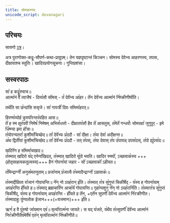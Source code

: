 ```yaml
---
title: सोमाहरणम्
unicode_script: devanagari
---
```

## परिचयः
सायणो [ऽत्र](https://archive.org/details/ShatpathBrahmanIISayanacharyaAndShriHariSwami/page/n269)।

अत्र पुराणोक्त-कद्रू-सौपर्ण-कथा-प्राग्रूपम्। तेन यज्ञदृष्टान्तं किञ्चन। सोमस्य देवेभ्य आहरणस्य, तपसः, दीक्षायाश्च स्तुतिः। खादिरप्रयोगसूचनाः। गुप्तिप्रशंसा। 

## सस्वरपाठः




सा꣡ ह कद्रू꣡रुवाच॥  
आत्मा꣡नं वै꣡ त्वाजैषं - दिव्य꣡सौ सो꣡मस् - तं꣡ देवे꣡भ्य आ꣡हर। ते꣡न देवे꣡भ्य आत्मा꣡नं नि꣡ष्क्रीणीष्वे꣡ति।  

तथे꣡ति सा छ꣡न्दांसि ससृजे। सा꣡ गायत्री꣡ दिवः सो꣡ममा꣡हरत्॥  

हिरण्म꣡य्योर्ह कुश्यो꣡रन्तर꣡वहित आस॥  
ते꣡ ह स्म क्षुर꣡पवी निमेषं꣡ निमेषम् अभिसं꣡धत्तो - दीक्षातप꣡सौ हैव ते꣡ आसतुस्, त꣡मेते꣡ गन्धर्वाः꣡ सोमरक्षा꣡ जुगुपुर् - इमे धि꣡ष्ण्या इमा हो꣡त्राः॥  
त꣡योरन्यतरां꣡ कुशीमा꣡चिच्छेद॥ तां꣡ देवे꣡भ्यः प्र꣡ददौ - सा꣡ दीक्षा। त꣡या देवा꣡ अदीक्षन्त॥  
अ꣡थ द्विती꣡यां कुशीमा꣡चिच्छेद॥ तां꣡ देवे꣡भ्यः प्र꣡ददौ - तत् त꣡पस्, त꣡या देवास् त꣡प उ꣡पायन्न् उपस꣡दस्, त꣡पो ह्यु꣡पस꣡दः॥  

खदिरे꣡ण ह सो꣡ममा꣡चखाद॥  
त꣡स्मात् खदिरो य꣡द् एनेना꣡खिदत्, त꣡स्मात् खादिरो यू꣡पो भवति। खादिर स्फ्यो꣡, ऽच्छावाक꣡स्य +++(होतृसाहायकतुल्यस्य)+++ हैनं गोपना꣡यां जहार - सो꣡ ऽच्छावाको꣡ ऽहीयत॥  

त꣡मिन्द्राग्नी꣡ अनुस꣡मतनुताम्॥ प्रजा꣡नाम् प्र꣡जात्यै त꣡स्मादैन्द्राग्नो꣡ ऽछावाकः꣡॥  

त꣡स्माद्दीक्षिता रा꣡जानं गोपायन्ति॥ ने꣡न् नो ऽपह꣡रान् इ꣡ति। त꣡स्मात् त꣡त्र सु꣡गुप्तं चिकीर्षेद् - य꣡स्य ह गोपना꣡याम् अपह꣡रन्ति ही꣡यते ह॥ त꣡स्माद् ब्रह्मचारि꣡ण आचा꣡र्यं गोपायन्ति॥ गृहा꣡न्पशून् ने꣡न् नो ऽपह꣡रानि꣡ति। त꣡स्मात्त꣡त्र सु꣡गुप्तं चिकीर्षेद्, य꣡स्य ह गोपना꣡याम् अपह꣡रन्ति - ही꣡यते ह ते꣡न, +एते꣡न सुपर्णी꣡ देवे꣡भ्य आत्मा꣡नं नि꣡रक्रीणीत। त꣡स्मादाहुः पु꣡ण्यलोक ईजान+++(=यजमानः)+++ इ꣡ति॥  

ऋणं꣡ ह वै पु꣡रुषो जा꣡यमान एव꣡॥ मृत्यो꣡रात्म꣡ना जायते। स यद् य꣡जते, य꣡थैव त꣡त्सुपर्णी꣡ देवे꣡भ्य आत्मा꣡नं निर꣡क्रीणीतैव꣡मेवै꣡ष꣡ एत꣡न् मृत्यो꣡रात्मा꣡नं नि꣡ष्क्रीणीते॥  

